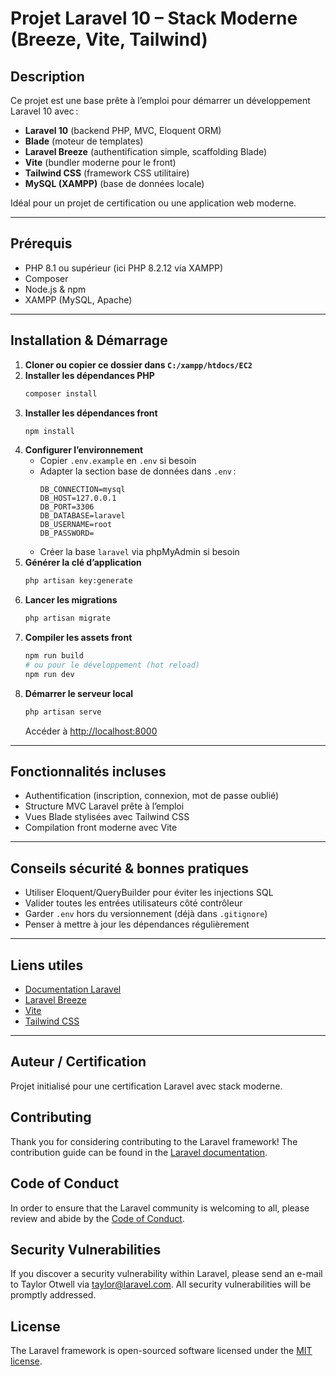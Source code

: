 # Projet Laravel 10 – Stack Moderne (Breeze, Vite, Tailwind)

## Description

Ce projet est une base prête à l’emploi pour démarrer un développement Laravel 10 avec :
- **Laravel 10** (backend PHP, MVC, Eloquent ORM)
- **Blade** (moteur de templates)
- **Laravel Breeze** (authentification simple, scaffolding Blade)
- **Vite** (bundler moderne pour le front)
- **Tailwind CSS** (framework CSS utilitaire)
- **MySQL (XAMPP)** (base de données locale)

Idéal pour un projet de certification ou une application web moderne.

---

## Prérequis

- PHP 8.1 ou supérieur (ici PHP 8.2.12 via XAMPP)
- Composer
- Node.js & npm
- XAMPP (MySQL, Apache)

---

## Installation & Démarrage

1. **Cloner ou copier ce dossier dans `C:/xampp/htdocs/EC2`**
2. **Installer les dépendances PHP**
   ```bash
   composer install
   ```
3. **Installer les dépendances front**
   ```bash
   npm install
   ```
4. **Configurer l’environnement**
   - Copier `.env.example` en `.env` si besoin
   - Adapter la section base de données dans `.env` :
     ```env
     DB_CONNECTION=mysql
     DB_HOST=127.0.0.1
     DB_PORT=3306
     DB_DATABASE=laravel
     DB_USERNAME=root
     DB_PASSWORD=
     ```
   - Créer la base `laravel` via phpMyAdmin si besoin
5. **Générer la clé d’application**
   ```bash
   php artisan key:generate
   ```
6. **Lancer les migrations**
   ```bash
   php artisan migrate
   ```
7. **Compiler les assets front**
   ```bash
   npm run build
   # ou pour le développement (hot reload)
   npm run dev
   ```
8. **Démarrer le serveur local**
   ```bash
   php artisan serve
   ```
   Accéder à [http://localhost:8000](http://localhost:8000)

---

## Fonctionnalités incluses

- Authentification (inscription, connexion, mot de passe oublié)
- Structure MVC Laravel prête à l’emploi
- Vues Blade stylisées avec Tailwind CSS
- Compilation front moderne avec Vite

---

## Conseils sécurité & bonnes pratiques

- Utiliser Eloquent/QueryBuilder pour éviter les injections SQL
- Valider toutes les entrées utilisateurs côté contrôleur
- Garder `.env` hors du versionnement (déjà dans `.gitignore`)
- Penser à mettre à jour les dépendances régulièrement

---

## Liens utiles
- [Documentation Laravel](https://laravel.com/docs/10.x)
- [Laravel Breeze](https://laravel.com/docs/10.x/starter-kits#laravel-breeze)
- [Vite](https://vitejs.dev/)
- [Tailwind CSS](https://tailwindcss.com/)

---

## Auteur / Certification

Projet initialisé pour une certification Laravel avec stack moderne.


## Contributing

Thank you for considering contributing to the Laravel framework! The contribution guide can be found in the [Laravel documentation](https://laravel.com/docs/contributions).

## Code of Conduct

In order to ensure that the Laravel community is welcoming to all, please review and abide by the [Code of Conduct](https://laravel.com/docs/contributions#code-of-conduct).

## Security Vulnerabilities

If you discover a security vulnerability within Laravel, please send an e-mail to Taylor Otwell via [taylor@laravel.com](mailto:taylor@laravel.com). All security vulnerabilities will be promptly addressed.

## License

The Laravel framework is open-sourced software licensed under the [MIT license](https://opensource.org/licenses/MIT).
